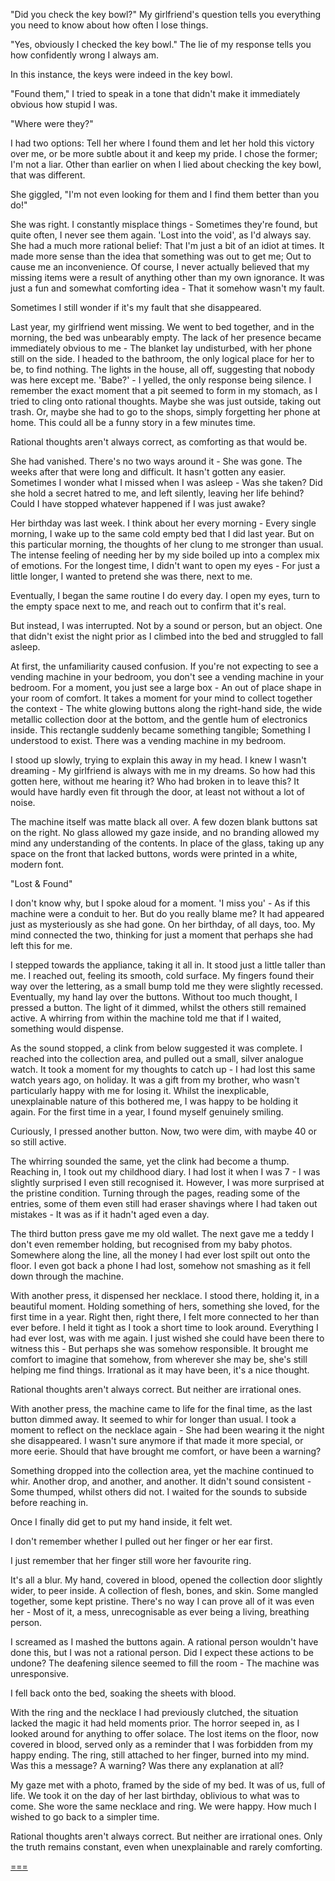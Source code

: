 "Did you check the key bowl?" My girlfriend's question tells you everything you need to know about how often I lose things.

"Yes, obviously I checked the key bowl." The lie of my response tells you how confidently wrong I always am.

In this instance, the keys were indeed in the key bowl.

"Found them," I tried to speak in a tone that didn't make it immediately obvious how stupid I was.

"Where were they?"

I had two options: Tell her where I found them and let her hold this victory over me, or be more subtle about it and keep my pride. I chose the former; I'm not a liar. Other than earlier on when I lied about checking the key bowl, that was different.

She giggled, "I'm not even looking for them and I find them better than you do!"

She was right. I constantly misplace things - Sometimes they're found, but quite often, I never see them again. 'Lost into the void', as I'd always say. She had a much more rational belief: That I'm just a bit of an idiot at times. It made more sense than the idea that something was out to get me; Out to cause me an inconvenience. Of course, I never actually believed that my missing items were a result of anything other than my own ignorance. It was just a fun and somewhat comforting idea - That it somehow wasn't my fault.

Sometimes I still wonder if it's my fault that she disappeared.

Last year, my girlfriend went missing. We went to bed together, and in the morning, the bed was unbearably empty. The lack of her presence became immediately obvious to me - The blanket lay undisturbed, with her phone still on the side. I headed to the bathroom, the only logical place for her to be, to find nothing. The lights in the house, all off, suggesting that nobody was here except me. 'Babe?' - I yelled, the only response being silence. I remember the exact moment that a pit seemed to form in my stomach, as I tried to cling onto rational thoughts. Maybe she was just outside, taking out trash. Or, maybe she had to go to the shops, simply forgetting her phone at home. This could all be a funny story in a few minutes time.

Rational thoughts aren't always correct, as comforting as that would be.

She had vanished. There's no two ways around it - She was gone. The weeks after that were long and difficult. It hasn't gotten any easier. Sometimes I wonder what I missed when I was asleep - Was she taken? Did she hold a secret hatred to me, and left silently, leaving her life behind? Could I have stopped whatever happened if I was just awake?

Her birthday was last week. I think about her every morning - Every single morning, I wake up to the same cold empty bed that I did last year. But on this particular morning, the thoughts of her clung to me stronger than usual. The intense feeling of needing her by my side boiled up into a complex mix of emotions. For the longest time, I didn't want to open my eyes - For just a little longer, I wanted to pretend she was there, next to me.

Eventually, I began the same routine I do every day. I open my eyes, turn to the empty space next to me, and reach out to confirm that it's real.

But instead, I was interrupted. Not by a sound or person, but an object. One that didn't exist the night prior as I climbed into the bed and struggled to fall asleep.

At first, the unfamiliarity caused confusion. If you're not expecting to see a vending machine in your bedroom, you don't see a vending machine in your bedroom. For a moment, you just see a large box - An out of place shape in your room of comfort. It takes a moment for your mind to collect together the context - The white glowing buttons along the right-hand side, the wide metallic collection door at the bottom, and the gentle hum of electronics inside. This rectangle suddenly became something tangible; Something I understood to exist. There was a vending machine in my bedroom.

I stood up slowly, trying to explain this away in my head. I knew I wasn't dreaming - My girlfriend is always with me in my dreams. So how had this gotten here, without me hearing it? Who had broken in to leave this? It would have hardly even fit through the door, at least not without a lot of noise.

The machine itself was matte black all over. A few dozen blank buttons sat on the right. No glass allowed my gaze inside, and no branding allowed my mind any understanding of the contents. In place of the glass, taking up any space on the front that lacked buttons, words were printed in a white, modern font.

"Lost & Found"

I don't know why, but I spoke aloud for a moment. 'I miss you' - As if this machine were a conduit to her. But do you really blame me? It had appeared just as mysteriously as she had gone. On her birthday, of all days, too. My mind connected the two, thinking for just a moment that perhaps she had left this for me.

I stepped towards the appliance, taking it all in. It stood just a little taller than me. I reached out, feeling its smooth, cold surface. My fingers found their way over the lettering, as a small bump told me they were slightly recessed. Eventually, my hand lay over the buttons. Without too much thought, I pressed a button. The light of it dimmed, whilst the others still remained active. A whirring from within the machine told me that if I waited, something would dispense.

As the sound stopped, a clink from below suggested it was complete. I reached into the collection area, and pulled out a small, silver analogue watch. It took a moment for my thoughts to catch up - I had lost this same watch years ago, on holiday. It was a gift from my brother, who wasn't particularly happy with me for losing it. Whilst the inexplicable, unexplainable nature of this bothered me, I was happy to be holding it again. For the first time in a year, I found myself genuinely smiling.

Curiously, I pressed another button. Now, two were dim, with maybe 40 or so still active.

The whirring sounded the same, yet the clink had become a thump. Reaching in, I took out my childhood diary. I had lost it when I was 7 - I was slightly surprised I even still recognised it. However, I was more surprised at the pristine condition. Turning through the pages, reading some of the entries, some of them even still had eraser shavings where I had taken out mistakes - It was as if it hadn't aged even a day.

The third button press gave me my old wallet. The next gave me a teddy I don't even remember holding, but recognised from my baby photos. Somewhere along the line, all the money I had ever lost spilt out onto the floor. I even got back a phone I had lost, somehow not smashing as it fell down through the machine.

With another press, it dispensed her necklace. I stood there, holding it, in a beautiful moment. Holding something of hers, something she loved, for the first time in a year. Right then, right there, I felt more connected to her than ever before. I held it tight as I took a short time to look around. Everything I had ever lost, was with me again. I just wished she could have been there to witness this - But perhaps she was somehow responsible. It brought me comfort to imagine that somehow, from wherever she may be, she's still helping me find things. Irrational as it may have been, it's a nice thought.

Rational thoughts aren't always correct. But neither are irrational ones.

With another press, the machine came to life for the final time, as the last button dimmed away. It seemed to whir for longer than usual. I took a moment to reflect on the necklace again - She had been wearing it the night she disappeared. I wasn't sure anymore if that made it more special, or more eerie. Should that have brought me comfort, or have been a warning?

Something dropped into the collection area, yet the machine continued to whir. Another drop, and another, and another. It didn't sound consistent - Some thumped, whilst others did not. I waited for the sounds to subside before reaching in.

Once I finally did get to put my hand inside, it felt wet.

I don't remember whether I pulled out her finger or her ear first.

I just remember that her finger still wore her favourite ring.

It's all a blur. My hand, covered in blood, opened the collection door slightly wider, to peer inside. A collection of flesh, bones, and skin. Some mangled together, some kept pristine. There's no way I can prove all of it was even her - Most of it, a mess, unrecognisable as ever being a living, breathing person.

I screamed as I mashed the buttons again. A rational person wouldn't have done this, but I was not a rational person. Did I expect these actions to be undone? The deafening silence seemed to fill the room - The machine was unresponsive.

I fell back onto the bed, soaking the sheets with blood.

With the ring and the necklace I had previously clutched, the situation lacked the magic it had held moments prior. The horror seeped in, as I looked around for anything to offer solace. The lost items on the floor, now covered in blood, served only as a reminder that I was forbidden from my happy ending. The ring, still attached to her finger, burned into my mind. Was this a message? A warning? Was there any explanation at all?

My gaze met with a photo, framed by the side of my bed. It was of us, full of life. We took it on the day of her last birthday, oblivious to what was to come. She wore the same necklace and ring. We were happy. How much I wished to go back to a simpler time.

Rational thoughts aren't always correct. But neither are irrational ones. Only the truth remains constant, even when unexplainable and rarely comforting.

[===](https://reddit.com/r/BriteWrites)